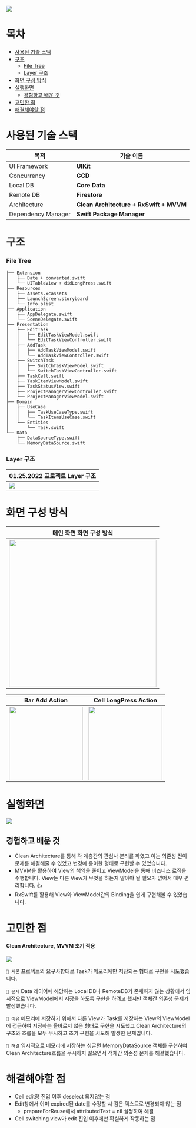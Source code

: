 ![](https://i.imgur.com/aV9BOnU.png)
 
# 목차


- [사용된 기술 스택](#---------)
- [구조](#구조)
    + [File Tree](#File-Tree)
    + [Layer 구조](#Layer-구조)
- [화면 구성 방식](#화면-구성-방식)
- [실행화면](#실행화면)
  * [경험하고 배운 것](#경험하고-배운-것)
- [고민한 점](#고민한-점)
- [해결해야할 점](#해결해야할-점)


# 사용된 기술 스택

|             목적     | 기술 이름 |
|--------------------	|---------------------------	|
| UI Framework       	| **UIKit**                 	|
| Concurrency        	| **GCD**                   	|
| Local DB           	| **Core Data**             	|
| Remote DB          	| **Firestore**             	|
| Architecture       	| **Clean Architecture + RxSwift + MVVM**        	|
| Dependency Manager 	| **Swift Package Manager** 	|

# 구조
### File Tree

```ProjectManager
├── Extension
│   ├── Date + converted.swift
│   └── UITableView + didLongPress.swift
├── Resources
│   ├── Assets.xcassets
│   ├── LaunchScreen.storyboard
│   └── Info.plist
├── Application
│   ├── AppDelegate.swift
│   └── SceneDelegate.swift
├── Presentation
│   ├── EditTask
│   │   ├── EditTaskViewModel.swift
│   │   └── EditTaskViewController.swift
│   ├── AddTask
│   │   ├── AddTaskViewModel.swift
│   │   └── AddTaskViewController.swift
│   ├── SwitchTask
│   │   ├── SwitchTaskViewModel.swift
│   │   └── SwitchTaskViewController.swift
│   ├── TaskCell.swift
│   ├── TaskItemViewModel.swift
│   ├── TaskStatusView.swift
│   ├── ProjectManagerViewController.swift
│   └── ProjectManagerViewModel.swift
├── Domain
│   ├── UseCase
│   │   ├── TaskUseCaseType.swift
│   │   └── TaskItemsUseCase.swift
│   └── Entities
│       └── Task.swift
└── Data
    ├── DataSourceType.swift
    └── MemoryDataSource.swift
```

### Layer 구조
<!-- <img src="https://i.imgur.com/cZL4Pip.png"/> -->

| 01.25.2022 프로젝트 Layer 구조 |
| -------- |
| <img src="https://i.imgur.com/Q8msGcZ.png)"/>    |


# 화면 구성 방식

| 메인 화면 화면 구성 방식 |
| -------- |
| <img src="https://i.imgur.com/cxkRVbP.png" width="400px"/>    |


| Bar Add Action | Cell LongPress Action |
| -------- | -------- |
| <img src="https://i.imgur.com/en4uABJ.png" width="200px"/>    | <img src="https://i.imgur.com/l9Qlbk3.png" width="200px"/>    |


# 실행화면
![](https://i.imgur.com/88HN9g7.gif)

## 경험하고 배운 것
- Clean Architecture를 통해 각 계층간의 관심사 분리를 하였고 이는 의존성 전이 문제를 해결해줄 수 있었고 변경에 용이한 형태로 구현할 수 있었습니다.
- MVVM을 활용하여 View의 책임을 줄이고 ViewModel을 통해 비즈니스 로직을 수행합니다. View는 다른 View가 무엇을 하는지 알아야 될 필요가 없어서 매우 편리합니다. 👍
- RxSwift를 활용해 View와 ViewModel간의 Binding을 쉽게 구현해볼 수 있었습니다.

# 고민한 점

#### Clean Architecture, MVVM 초기 적용

![](https://i.imgur.com/rKgLGT7.png) 

`🥪 서론` 프로젝트의 요구사항대로 Task가 메모리에만 저장되는 형태로 구현을 시도했습니다.

`🥪 문제` Data 레이어에 해당하는 Local DB나 RemoteDB가 존재하지 않는 상황에서 
임시적으로 ViewModel에서 저장을 하도록 구현을 하려고 했지만 객체간 의존성 문제가 발생했습니다. 

`🥪 이유` 메모리에 저장하기 위해서 다른 View가 Task를 저장하는 View의 ViewModel에 접근하여 저장하는 올바르지 않은 형태로 구현을 시도했고 Clean Architecture의 구조와 흐름을 모두 무시하고 초기 구현을 시도해 발생한 문제입니다.

`🥪 해결` 임시적으로 메모리에 저장하는 싱글턴 MemoryDataSource 객체를 구현하여 Clean Architecture흐름을 무시하지 않으면서 객체간 의존성 문제를 해결했습니다.


# 해결해야할 점
- Cell edit창 진입 이후 deselect 되지않는 점
- ~~Edit창에서 이미 expired된 date를 수정할 시 검은 텍스트로 변경되지 않는 점~~
    - prepareForReuse에서 attributedText = nil 설정하여 해결
- Cell switching view가 edit 진입 이후에만 확실하게 작동하는 점 

